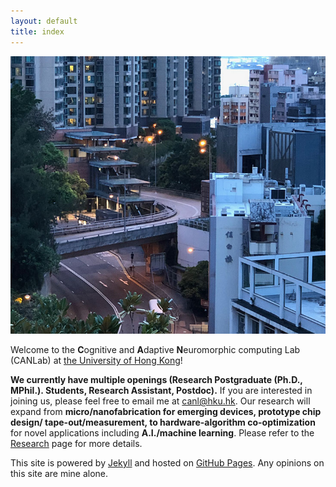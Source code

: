 ```yaml
---
layout: default
title: index
---
```


<!-- <div class="gravatar"></div> -->

<img src="/assets/pics/yampak.jpeg" width='600px'>

Welcome to the **C**ognitive and **A**daptive **N**euromorphic computing Lab (CANLab) at [the University of Hong Kong](https://www.hku.hk)!  

**We currently have multiple openings (Research Postgraduate (Ph.D., MPhil.). Students, Research Assistant, Postdoc).** If you are interested in joining us, please feel free to email me at [canl@hku.hk](mailto:canl@hku.hk).
Our research will expand from **micro/nanofabrication for emerging devices, prototype chip design/ tape-out/measurement, to hardware-algorithm co-optimization** for novel applications including **A.I./machine learning**. Please refer to the [Research](/research.html) page for more details.

<!-- Within the **C**hips for 
**A**ccelerating
**N**euromorphic applications
Lab
(**CAN**) Lab,  -->



<!-- 

You can find me in a variety of places on the web:

<p class="social">
    <a href="mailto:canl@hku.hk" title="Email me"><i class="icon-gmail"></i></a>
    <a href="https://www.linkedin.com/in/can-li-b8705125/" title="Connect with me on LinkedIn"><i class="icon-linkedin-squared"></i></a>
    <a href="https://github.com/lican81" title="Fork me on GitHub"><i class="icon-github-circled"></i></a>
</p> -->


<p>This site is powered by <a href="http://jekyllrb.com/">Jekyll</a> and hosted on
<a href="https://pages.github.com/">GitHub Pages</a>. Any opinions on this site are mine alone.</p>
